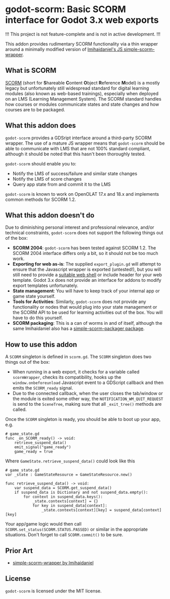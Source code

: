 # godot-scorm: Basic SCORM interface for Godot 3.x web exports

!!! This project is not feature-complete and is not in active development. !!!

This addon provides rudimentary SCORM functionality via a thin wrapper around a minimally modified version of [lmihaidaniel's JS simple-scorm-wrapper](https://github.com/lmihaidaniel/simple-scorm-wrapper/).

## What is SCORM
[SCORM](https://en.wikipedia.org/wiki/Sharable_Content_Object_Reference_Model "Wikipedia Article") (short for **S**hareable **C**ontent **O**bject **R**eference **M**odel) is a mostly legacy but unfortunately still widespread standard for digital learning modules (also known as web-based trainings), especially when deployed on an LMS (Learning Management System). The SCORM standard handles how courses or modules communicate states and state changes and how courses are to be packaged.

## What this addon does
`godot-scorm` provides a GDSript interface around a third-party SCORM wrapper. The use of a mature JS wrapper means that `godot-scorm` should be able to communicate with LMS that are not 100% standard compliant, although it should be noted that this hasn't been thoroughly tested. 

`godot-scorm` should enable you to:
- Notify the LMS of success/failure and similar state changes
- Notify the LMS of score changes
- Query app state from and commit it to the LMS

`godot-scorm` is known to work on OpenOLAT 17.x and 18.x and implements common methods for SCORM 1.2.
## What this addon doesn't do
Due to diminishing personal interest and professional relevance, and/or technical constraints, `godot-scorm` does not support the following things out of the box:
- **SCORM 2004**: `godot-scorm` has been tested against SCORM 1.2. The SCORM 2004 interface differs only a bit, so it should not be too much work.
- **Exporting for web as-is**: The supplied `export_plugin.gd` will attempt to ensure that the Javascript wrapper is exported (untested!), but you will still need to provide a [suitable web shell](https://docs.godotengine.org/en/3.5/tutorials/platform/customizing_html5_shell.html) or include header for your web template. Godot 3.x does not provide an interface for addons to modify export templates unfortunately.
- **State management**: You will have to keep track of your internal app or game state yourself.
- **Tools for Activities**: Similarly, `godot-scorm` does not provide any functionality or nodes that would plug into your state management or the SCORM API to be used for learning activities out of the box. You will have to do this yourself.
- **SCORM packaging**: This is a can of worms in and of itself, although the same lmihaidaniel also has a [simple-scorm-packager package](https://github.com/lmihaidaniel/simple-scorm-packager).

## How to use this addon
A `SCORM` singleton is defined in `scorm.gd`. The `SCORM` singleton does two things out of the box:
- When running in a web export, it checks for a variable called `scormWrapper`, checks its compatibility, hooks up the `window.onbeforeunload` Javascript event to a GDScript callback and then emits the `SCORM_ready` signal.
- Due to the connected callback, when the user closes the tab/window or the module is exited some other way, the `NOTIFICATION_WM_QUIT_REQUEST` is send to the `SceneTree`, making sure that all `_exit_tree()` methods are called.

Once the `SCORM` singleton is ready, you should be able to boot up your app, e.g.

```gdscript
# game_state.gd
func _on_SCORM_ready() -> void:
	retrieve_suspend_data()
	emit_signal("game_ready")
	game_ready = true
```

Where `GameState.retrieve_suspend_data()` could look like this

```gdscript
# game_state.gd
var _state : GameStateResource = GameStateResource.new()

func retrieve_suspend_data() -> void:
	var suspend_data = SCORM.get_suspend_data()
	if suspend_data is Dictionary and not suspend_data.empty():	
		for context in suspend_data.keys():
			_state.contexts[context] = {}
			for key in suspend_data[context]:
				_state.contexts[context][key] = suspend_data[context][key]
```

Your app/game logic would then call `SCORM.set_status(SCORM.STATUS.PASSED)` or similar in the appropriate situations. Don't forget to call `SCORM.commit()` to be sure.

## Prior Art
- [simple-scorm-wrapper by lmihaidaniel](https://github.com/lmihaidaniel/simple-scorm-wrapper/)

## License
`godot-scorm` is licensed under the MIT license.
